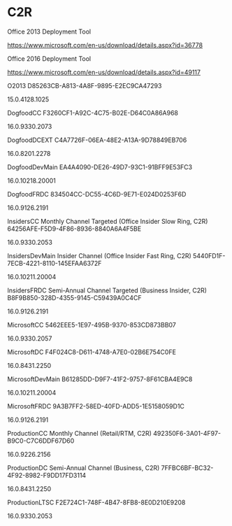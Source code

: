 # C2R

Office 2013 Deployment Tool

https://www.microsoft.com/en-us/download/details.aspx?id=36778

Office 2016 Deployment Tool

https://www.microsoft.com/en-us/download/details.aspx?id=49117


O2013 D85263CB-A813-4A8F-9895-E2EC9CA47293

15.0.4128.1025

DogfoodCC F3260CF1-A92C-4C75-B02E-D64C0A86A968

16.0.9330.2073

DogfoodDCEXT C4A7726F-06EA-48E2-A13A-9D78849EB706

16.0.8201.2278

DogfoodDevMain EA4A4090-DE26-49D7-93C1-91BFF9E53FC3

16.0.10218.20001

DogfoodFRDC 834504CC-DC55-4C6D-9E71-E024D0253F6D

16.0.9126.2191

InsidersCC Monthly Channel Targeted (Office Insider Slow Ring, C2R) 64256AFE-F5D9-4F86-8936-8840A6A4F5BE

16.0.9330.2053

InsidersDevMain Insider Channel (Office Insider Fast Ring, C2R) 5440FD1F-7ECB-4221-8110-145EFAA6372F

16.0.10211.20004

InsidersFRDC Semi-Annual Channel Targeted (Business Insider, C2R) B8F9B850-328D-4355-9145-C59439A0C4CF

16.0.9126.2191

MicrosoftCC 5462EEE5-1E97-495B-9370-853CD873BB07

16.0.9330.2057

MicrosoftDC F4F024C8-D611-4748-A7E0-02B6E754C0FE

16.0.8431.2250

MicrosoftDevMain B61285DD-D9F7-41F2-9757-8F61CBA4E9C8

16.0.10211.20004

MicrosoftFRDC 9A3B7FF2-58ED-40FD-ADD5-1E5158059D1C

16.0.9126.2191

ProductionCC Monthly Channel (Retail/RTM, C2R) 492350F6-3A01-4F97-B9C0-C7C6DDF67D60

16.0.9226.2156

ProductionDC Semi-Annual Channel (Business, C2R) 7FFBC6BF-BC32-4F92-8982-F9DD17FD3114

16.0.8431.2250

ProductionLTSC F2E724C1-748F-4B47-8FB8-8E0D210E9208

16.0.9330.2053

